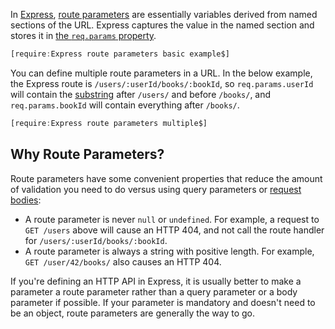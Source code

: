In [Express](https://expressjs.com/), [route parameters](https://expressjs.com/en/guide/routing.html#route-parameters) are essentially
variables derived from named sections of the URL. Express captures
the value in the named section and stores it in [the `req.params` property](https://expressjs.com/en/4x/api.html#req.params).

```javascript
[require:Express route parameters basic example$]
```

You can define multiple route parameters in a URL. In the below example,
the Express route is `/users/:userId/books/:bookId`, so `req.params.userId`
will contain the [substring](/tutorials/fundamentals/substring) after `/users/` and before `/books/`, and `req.params.bookId` will contain everything after `/books/`.

```javascript
[require:Express route parameters multiple$]
```

Why Route Parameters?
---------------------

Route parameters have some convenient properties that reduce the amount of
validation you need to do versus using query parameters or [request bodies](/tutorials/express/body):

- A route parameter is never `null` or `undefined`. For example, a request to `GET /users` above will cause an HTTP 404, and not call the route handler for `/users/:userId/books/:bookId`.
- A route parameter is always a string with positive length. For example, `GET /user/42/books/` also causes an HTTP 404.

If you're defining an HTTP API in Express, it is usually better to make a 
parameter a route parameter rather than a query parameter or a body parameter
if possible. If your parameter is mandatory and doesn't need to be an object,
route parameters are generally the way to go.
